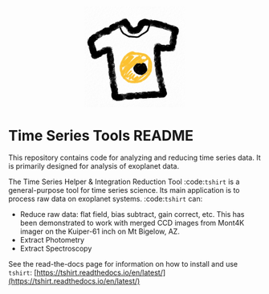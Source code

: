 
   <div style="text-align:center">
   <img src="docs/images/t_shirt_logo.jpg" alt="T shirt logot" width="200 px" align="center">
   </div>

Time Series Tools README
==========================================
This repository contains code for analyzing and reducing time series data.
It is primarily designed for analysis of exoplanet data.

The Time Series Helper & Integration Reduction Tool :code:`tshirt` is a general-purpose tool for time series science.
Its main application is to process raw data on exoplanet systems.
:code:`tshirt` can:

- Reduce raw data: flat field, bias subtract, gain correct, etc. This has been demonstrated to work with merged CCD images from Mont4K imager on the Kuiper-61 inch on Mt Bigelow, AZ.
- Extract Photometry
- Extract Spectroscopy


See the read-the-docs page for information on how to install and use ``tshirt``:
[https://tshirt.readthedocs.io/en/latest/](https://tshirt.readthedocs.io/en/latest/)
